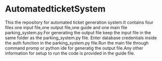 # AutomatedticketSystem
This the repository for automated ticket generation system.It contains four files one input file,one output file,one guide and one main file parking_system.py.For generating the output file keep the input file in the same folder as the parking_system.py file.
Enter database credentials inside the auth function in the parking_system.py file.Run the main file through command promp or python ide for generatig the output file.Any other information for setup to run the code is provided in the guide file.
